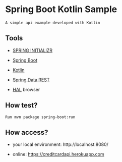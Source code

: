 # Spring Boot Kotlin Sample

    A simple api example developed with Kotlin

## Tools

*   [SPRING INITIALIZR](https://start.spring.io)

*   [Spring Boot](http://projects.spring.io/spring-boot)

*   [Kotlin](https://kotlinlang.org)

*   [Spring Data REST](http://projects.spring.io/spring-data-rest)

*   [HAL](https://en.wikipedia.org/wiki/Hypertext_Application_Language) browser



## How test?

	Run mvn package spring-boot:run



## How access?	

* your local environment: http://localhost:8080/

* online: https://creditcardapi.herokuapp.com
